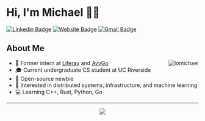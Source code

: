 # Hi, I'm Michael 👋🏼
[![Linkedin Badge](https://img.shields.io/badge/-mikealo-blue?style=flat&logo=Linkedin&logoColor=white&link=https://www.linkedin.com/in/mikealo/)](https://www.linkedin.com/in/mikealo/)
[![Website Badge](https://img.shields.io/badge/-lomikee.com-47CCCC?style=flat&logo=Google-Chrome&logoColor=white&link=https://lomikee.com)](https://lomikee.com)
[![Gmail Badge](https://img.shields.io/badge/-lomic8-c14438?style=flat&logo=Gmail&logoColor=white&link=mailto:lomic8@gmail.com)](mailto:lomic8@gmail.com)
<img src="https://komarev.com/ghpvc/?username=lomichael&style=flat-square&color=blue" alt=""/>

<h2>About Me</h2>
<p align="right"> <img align="right" src="https://github-readme-stats.vercel.app/api?username=lomichael&show_icons=true&theme=graywhite" alt="lomichael" /></p>

<div align="left">
<ul>
<li>🔨 Former intern at <a href="https://www.liferay.com">Liferay</a> and <a href="https://www.ayygo.world">AyyGo</a></li>
<li>🎓 Current undergraduate CS student at UC Riverside</li>
<li>🤝 Open-source newbie</li>
<li>👀 Interested in distributed systems, infrastructure, and machine learning</li>
<li>💻 Learning C++, Rust, Python, Go</li>
</ul>
</div>

<hr>

<p align="center"><img align="center" src="https://media4.giphy.com/media/5wFjITVDtKD0wwJe7V/giphy.gif?cid=ecf05e47unxrvbpce5di1pxszaz4nool32neh69inx142vcx&rid=giphy.gif&ct=g"></p>
